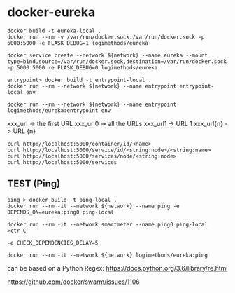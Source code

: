# docker-eureka

```
docker build -t eureka-local .
docker run --rm -v /var/run/docker.sock:/var/run/docker.sock -p 5000:5000 -e FLASK_DEBUG=1 logimethods/eureka
```
```
docker service create --network ${network} --name eureka --mount type=bind,source=/var/run/docker.sock,destination=/var/run/docker.sock -p 5000:5000 -e FLASK_DEBUG=0 logimethods/eureka
```

```
entrypoint> docker build -t entrypoint-local .
docker run --rm --network ${network} --name entrypoint entrypoint-local env
```
```
docker run --rm --network ${network} --name entrypoint logimethods/eureka:entrypoint env
```

xxx_url -> the first URL
xxx_url0 -> all the URLs
xxx_url1 -> URL 1
xxx_url{n} -> URL {n}

```
curl http://localhost:5000/container/id/<name>
curl http://localhost:5000/service/id/<string:node>/<string:name>
curl http://localhost:5000/services/node/<string:node>
curl http://localhost:5000/services
```

## TEST (Ping)

```
ping > docker build -t ping-local .
docker run --rm -it --network ${network} --name ping -e DEPENDS_ON=eureka:ping0 ping-local

docker run --rm -it --network smartmeter --name ping0 ping-local
>ctr C
```
`-e CHECK_DEPENDENCIES_DELAY=5`
```
docker run --rm -it --network ${network} logimethods/eureka:ping
```

<name> can be based on a Python Regex: https://docs.python.org/3.6/library/re.html

https://github.com/docker/swarm/issues/1106
